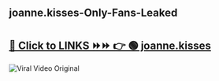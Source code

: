 
 ## joanne.kisses-Only-Fans-Leaked

# <h2><a href="https://clipsfans.com/joanne.kisses&ref=git">🔗 Click to LINKS ⏩⏩ 👉 🟢 joanne.kisses </a></h2>

<a href="https://clipsfans.com/joanne.kisses&ref=git" rel="nofollow" data-target="animated-image.originalLink"><img src="https://i.ibb.co.com/xMMVF88/686577567.gif" alt="Viral Video Original" style="max-width: 100%; display: inline-block;" data-target="animated-image.originalImage"></a>
